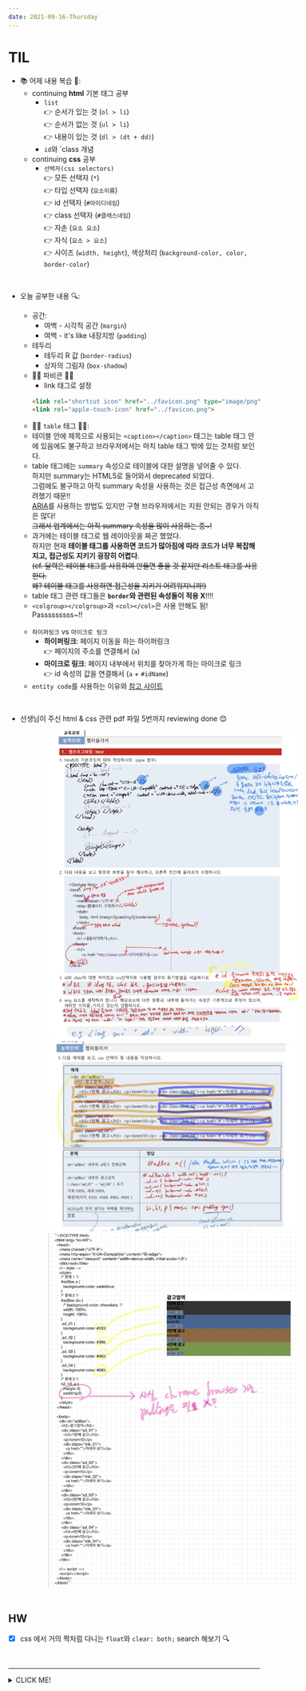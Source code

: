 ```yaml
---
date: 2021-09-16-Thursday
---
```


# TIL 
- 📚 어제 내용 복습  📖:    
  - continuing **html** 기본 태그 공부
    - `list`       
    👉 순서가 있는 것 (`ol > li`)      
    👉 순서가 없는 것 (`ul > li`)    
    👉 내용이 있는 것 (`dl > (dt + dd)`)
    - `id`와 `class 개념 
  - continuing **css** 공부
    - `선택자(css selectors)`       
    👉 모든 선택자 (`*`)      
    👉 타입 선택자 (`요소이름`)    
    👉 id 선택자 (`#아이디네임`)     
    👉 class 선택자 (`#클래스네임`)    
    👉 자손 (`요소 요소`)    
    👉 자식 (`요소 > 요소`)     
    👉 사이즈 (`width, height`), 색상처리 (`background-color, color, border-color`)

<br /> 
  
- 오늘 공부한 내용 🔍: 
  - 공간:            
    - 여백 - 시각적 공간 (`margin`)      
    - 여백 - it's like 내장지방 (`padding`)    
  - 테두리    
    - 테두리 R 값 (`border-radius`)    
    - 상자의 그림자 (`box-shadow`)
  - 📍📍 파비콘 📍📍  
    - link 태그로 설정      
    ```Html 
    <link rel="shortcut icon" href="../favicon.png" type="image/png">
    <link rel="apple-touch-icon" href="../favicon.png">
    ```
  - 📍📍 `table` 태그 📍📍:
   - 테이블 안에 제목으로 사용되는 `<caption></caption>` 태그는 table 태그 안에 있음에도 불구하고 브라우저에서는 마치 table 태그 밖에 있는 것처럼 보인다. 
   - table 태그에는 `summary` 속성으로 테이블에 대한 설명을 넣어줄 수 있다.    
   하지만 summary는 HTML5로 들어와서 deprecated 되었다.    
   그럼에도 불구하고 아직 summary 속성을 사용하는 것은 접근성 측면에서 고려했기 때문!!    
   [ARIA](https://developer.mozilla.org/ko/docs/Web/Accessibility/ARIA/forms/Basic_form_hints)를 사용하는 방법도 있지만 구형 브라우저에서는 지원 안되는 경우가 아직은 많다!       
   ~~그래서 업계에서는 아직 summary 속성을 많이 사용하는 중~!~~       
   - 과거에는 테이블 태그로 웹 레이아웃을 짜곤 했었다.     
   하지만 현재 **테이블 태그를 사용하면 코드가 많아짐에 따라 코드가 너무 복잡해지고, 접근성도 지키기 굉장히 어렵다**.    
   ~~(cf. 달력은 테이블 태그를 사용하여 만들면 좋을 것 같지만 리스트 태그를 사용한다.     
   왜? 테이블 태그를 사용하면 접근성을 지키기 어려워지니까!)~~
   - table 태그 관련 태그들은 **`border`와 관련된 속성들이 적용 X**!!!!
   - `<colgroup></colgroup>`과 `<col></col>`은 사용 안해도 됨!    
   Passsssssss~!!
   
   <br />

  - `하이퍼링크` vs `마이크로 링크`
    - **하이퍼링크**: 페이지 이동을 하는 하이퍼링크     
    👉 페이지의 주소를 연결해서 (`a`)
    - **마이크로 링크**: 페이지 내부에서 위치를 찾아가게 하는 마이크로 링크    
    👉 id 속성의 값을 연결해서  (`a` + `#idName`)
  - `entity code`를 사용하는 이유와 [참고 사이트](https://alonehistory.tistory.com/12)          

<br /> 

- 선생님이 주신 html & css 관련 pdf 파일 5번까지 reviewing done 😊   

<img src="./images/assignment_1.png" alt="숙제 pdf 캡쳐본" width="500px" style="padding-left:80px;" />
<br /> 

<img src="./images/assignment_2.png" alt="숙제 pdf 캡쳐본" width="500px" style="padding-left:80px;" />
<br /> 


<img src="./images/assignment_3.png" alt="숙제 pdf 캡쳐본" width="500px" style="padding-left:80px;" />

<br /> 
<br />

## HW
- [x] css 에서 거의 짝처럼 다니는 `float`와 `clear: both;` search 해보기 🔍 

<br />

---

<details>
<summary>CLICK ME!</summary>  

- cf.  
  - https://coding-factory.tistory.com/184
  - https://htmlreference.io/
  - https://aboooks.tistory.com/59
  - https://blog.daum.net/janustop/71

</detials>  



